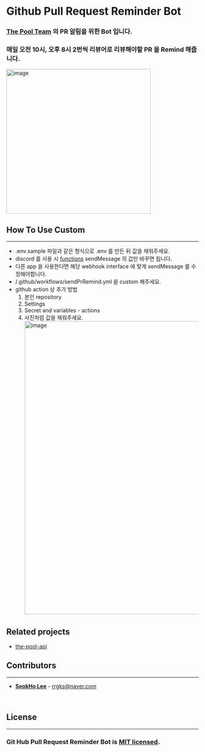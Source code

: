 # Github Pull Request Reminder Bot

### [The Pool Team](https://github.com/the-pool) 의 PR 알림을 위한 Bot 입니다.

### 매일 오전 10시, 오후 8시 2번씩 리뷰어로 리뷰해야할 PR 을 Remind 해줍니다.

<img width="378" alt="image" src="https://user-images.githubusercontent.com/46591459/236627823-768a2d51-6bff-4971-a073-cc9f69455611.png">

<br/>

## How To Use Custom

---

- .env.sample 파일과 같은 형식으로 .env 를 만든 뒤 값을 채워주세요.
- discord 를 사용 시 [functions](./src/functions.ts) sendMessage 의 값만 바꾸면 됩니다.
- 다른 app 을 사용한다면 해당 webhook interface 에 맞게 sendMessage 를 수정해야합니다.
- /.github/workflows/sendPrRemind.yml 을 custom 해주세요.
- github action 상 추가 방법
  1. 본인 repository
  2. Settings
  3. Secret and variables - actions
  4. 사진처럼 값을 채워주세요.<img width="766" alt="image" src="https://user-images.githubusercontent.com/46591459/236629544-b1054a4d-c7e0-4693-8612-bc4e0f95d2f0.png">

## **Related projects**

- [the-pool-api](https://github.com/the-pool/the-pool-api)

## **Contributors**

---

- [**SeokHo Lee**](https:github.com/rrgks6221) - <rrgks@naver.com>

<br/>

## **License**

---

### Git Hub Pull Request Reminder Bot is [MIT licensed](LICENSE).
